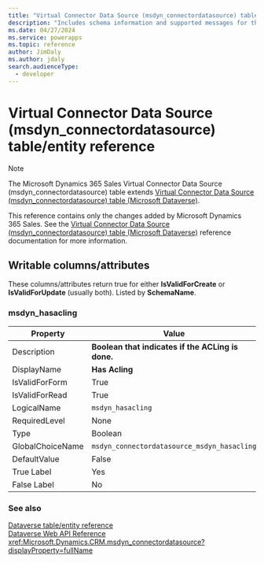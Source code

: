 ```yaml
---
title: "Virtual Connector Data Source (msdyn_connectordatasource) table/entity reference (Microsoft Dynamics 365 Sales) | Microsoft Docs"
description: "Includes schema information and supported messages for the Virtual Connector Data Source (msdyn_connectordatasource) table/entity with Microsoft Dynamics 365 Sales."
ms.date: 04/27/2024
ms.service: powerapps
ms.topic: reference
author: JimDaly
ms.author: jdaly
search.audienceType: 
  - developer
---
```


# Virtual Connector Data Source (msdyn_connectordatasource) table/entity reference



> [!NOTE]
> The Microsoft Dynamics 365 Sales Virtual Connector Data Source (msdyn_connectordatasource) table extends [Virtual Connector Data Source (msdyn_connectordatasource) table (Microsoft Dataverse)](/power-apps/developer/data-platform/reference/entities/msdyn_connectordatasource).
>
> This reference contains only the changes added by Microsoft Dynamics 365 Sales.
> See the [Virtual Connector Data Source (msdyn_connectordatasource) table (Microsoft Dataverse)](/power-apps/developer/data-platform/reference/entities/msdyn_connectordatasource) reference documentation for more information.



## Writable columns/attributes

These columns/attributes return true for either **IsValidForCreate** or **IsValidForUpdate** (usually both). Listed by **SchemaName**.

### <a name="BKMK_msdyn_hasacling"></a> msdyn_hasacling

|Property|Value|
|---|---|
|Description|**Boolean that indicates if the ACLing is done.**|
|DisplayName|**Has Acling**|
|IsValidForForm|True|
|IsValidForRead|True|
|LogicalName|`msdyn_hasacling`|
|RequiredLevel|None|
|Type|Boolean|
|GlobalChoiceName|`msdyn_connectordatasource_msdyn_hasacling`|
|DefaultValue|False|
|True Label|Yes|
|False Label|No|




### See also

[Dataverse table/entity reference](../about-entity-reference.md)  
[Dataverse Web API Reference](/power-apps/developer/data-platform/webapi/reference/about)   
<xref:Microsoft.Dynamics.CRM.msdyn_connectordatasource?displayProperty=fullName>

